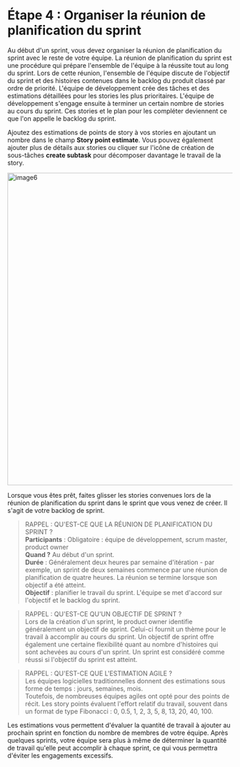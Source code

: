 # Étape 4 : Organiser la réunion de planification du sprint

Au début d'un sprint, vous devez organiser la réunion de planification du sprint avec le reste de votre équipe. 
La réunion de planification du sprint est une procédure qui prépare l'ensemble de l'équipe à la réussite tout au long du sprint. 
Lors de cette réunion, l'ensemble de l'équipe discute de l'objectif du sprint et des histoires contenues dans le backlog du produit classé par ordre de priorité. 
L'équipe de développement crée des tâches et des estimations détaillées pour les stories les plus prioritaires. 
L'équipe de développement s'engage ensuite à terminer un certain nombre de stories au cours du sprint. 
Ces stories et le plan pour les compléter deviennent ce que l'on appelle le backlog du sprint.

Ajoutez des estimations de points de story à vos stories en ajoutant un nombre dans le champ **Story point estimate**. 
Vous pouvez également ajouter plus de détails aux stories ou cliquer sur l'icône de création de sous-tâches **create subtask** pour décomposer davantage le travail de la story.

<img width="700" alt="image6" src="https://github.com/doudi0101/GdP/assets/73080397/8677fa62-dd4c-4d08-bb89-7b636cd73042">

Lorsque vous êtes prêt, faites glisser les stories convenues lors de la réunion de planification du sprint dans le sprint que vous venez de créer. Il s'agit de votre backlog de sprint.

> RAPPEL : QU'EST-CE QUE LA RÉUNION DE PLANIFICATION DU SPRINT ?  
> **Participants** : Obligatoire : équipe de développement, scrum master, product owner  
> **Quand ?** Au début d'un sprint.  
> **Durée** : Généralement deux heures par semaine d'itération - par exemple, un sprint de deux semaines commence par une réunion de planification de quatre heures. La réunion se termine lorsque son objectif a été atteint.  
> **Objectif** : planifier le travail du sprint. L'équipe se met d'accord sur l'objectif et le backlog du sprint.


> RAPPEL : QU'EST-CE QU'UN OBJECTIF DE SPRINT ?  
> Lors de la création d'un sprint, le product owner identifie généralement un objectif de sprint. Celui-ci fournit un thème pour le travail à accomplir au cours du sprint. Un objectif de sprint offre également une certaine flexibilité quant au nombre d'histoires qui sont achevées au cours d'un sprint. Un sprint est considéré comme réussi si l'objectif du sprint est atteint.

> RAPPEL : QU'EST-CE QUE L'ESTIMATION AGILE ?  
> Les équipes logicielles traditionnelles donnent des estimations sous forme de temps : jours, semaines, mois.  
> Toutefois, de nombreuses équipes agiles ont opté pour des points de récit. Les story points évaluent l'effort relatif du travail, souvent dans un format de type Fibonacci : 0, 0.5, 1, 2, 3, 5, 8, 13, 20, 40, 100.

Les estimations vous permettent d'évaluer la quantité de travail à ajouter au prochain sprint en fonction du nombre de membres de votre équipe. Après quelques sprints, votre équipe sera plus à même de déterminer la quantité de travail qu'elle peut accomplir à chaque sprint, ce qui vous permettra d'éviter les engagements excessifs.
